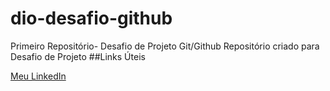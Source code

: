 # dio-desafio-github
Primeiro Repositório- Desafio de Projeto Git/Github
Repositório criado para Desafio de Projeto
##Links Úteis

[Meu LinkedIn](https://www.linkedin.com/in/felipe-santos-65b7171bb/)
